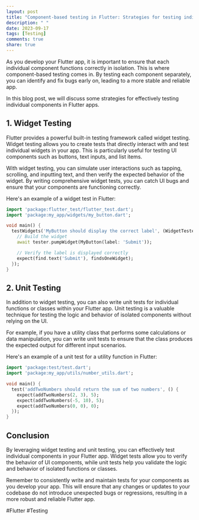 ```yaml
---
layout: post
title: "Component-based testing in Flutter: Strategies for testing individual components in Flutter apps"
description: " "
date: 2023-09-17
tags: [Testing]
comments: true
share: true
---
```


As you develop your Flutter app, it is important to ensure that each individual component functions correctly in isolation. This is where component-based testing comes in. By testing each component separately, you can identify and fix bugs early on, leading to a more stable and reliable app.

In this blog post, we will discuss some strategies for effectively testing individual components in Flutter apps.

## 1. Widget Testing

Flutter provides a powerful built-in testing framework called widget testing. Widget testing allows you to create tests that directly interact with and test individual widgets in your app. This is particularly useful for testing UI components such as buttons, text inputs, and list items.

With widget testing, you can simulate user interactions such as tapping, scrolling, and inputting text, and then verify the expected behavior of the widget. By writing comprehensive widget tests, you can catch UI bugs and ensure that your components are functioning correctly.

Here's an example of a widget test in Flutter:

```dart
import 'package:flutter_test/flutter_test.dart';
import 'package:my_app/widgets/my_button.dart';

void main() {
  testWidgets('MyButton should display the correct label', (WidgetTester tester) async {
    // Build the widget
    await tester.pumpWidget(MyButton(label: 'Submit'));

    // Verify the label is displayed correctly
    expect(find.text('Submit'), findsOneWidget);
  });
}
```

## 2. Unit Testing

In addition to widget testing, you can also write unit tests for individual functions or classes within your Flutter app. Unit testing is a valuable technique for testing the logic and behavior of isolated components without relying on the UI.

For example, if you have a utility class that performs some calculations or data manipulation, you can write unit tests to ensure that the class produces the expected output for different input scenarios.

Here's an example of a unit test for a utility function in Flutter:

```dart
import 'package:test/test.dart';
import 'package:my_app/utils/number_utils.dart';

void main() {
  test('addTwoNumbers should return the sum of two numbers', () {
    expect(addTwoNumbers(2, 3), 5);
    expect(addTwoNumbers(-5, 10), 5);
    expect(addTwoNumbers(0, 0), 0);
  });
}
```

## Conclusion

By leveraging widget testing and unit testing, you can effectively test individual components in your Flutter app. Widget tests allow you to verify the behavior of UI components, while unit tests help you validate the logic and behavior of isolated functions or classes.

Remember to consistently write and maintain tests for your components as you develop your app. This will ensure that any changes or updates to your codebase do not introduce unexpected bugs or regressions, resulting in a more robust and reliable Flutter app.

#Flutter #Testing
